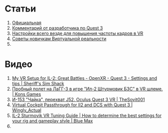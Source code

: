 # Статьи
1. [Официальная](https://forum.il2sturmovik.ru/topic/5730-%D1%81%D0%BE%D0%B2%D0%B5%D1%82%D1%8B-%D0%BF%D0%BE-%D0%BD%D0%B0%D1%81%D1%82%D1%80%D0%BE%D0%B9%D0%BA%D0%B5-%D0%B2%D0%B8%D1%80%D1%82%D1%83%D0%B0%D0%BB%D1%8C%D0%BD%D0%BE%D0%B9-%D1%80%D0%B5%D0%B0%D0%BB%D1%8C%D0%BD%D0%BE%D1%81%D1%82%D0%B8/)
2. [Комментарий от разработчика по Quest 3](https://forum.il2sturmovik.ru/topic/16544-quest-3/#findComment-906746)
3. [Настройки всего везде для повышения частоты кадров в VR](https://forum.il2sturmovik.ru/topic/17141-%D0%BD%D0%B0%D1%81%D1%82%D1%80%D0%BE%D0%B9%D0%BA%D0%B8-%D0%B2%D1%81%D0%B5%D0%B3%D0%BE-%D0%B2%D0%B5%D0%B7%D0%B4%D0%B5-%D0%B4%D0%BB%D1%8F-%D0%BF%D0%BE%D0%B2%D1%8B%D1%88%D0%B5%D0%BD%D0%B8%D1%8F-%D1%87%D0%B0%D1%81%D1%82%D0%BE%D1%82%D1%8B-%D0%BA%D0%B0%D0%B4%D1%80%D0%BE%D0%B2-%D0%B2-vr/)
4. [Советы новичкам Виртуальной реальности](https://forum.il2sturmovik.ru/topic/6927-%D1%81%D0%BE%D0%B2%D0%B5%D1%82%D1%8B-%D0%BD%D0%BE%D0%B2%D0%B8%D1%87%D0%BA%D0%B0%D0%BC-%D0%B2%D0%B8%D1%80%D1%82%D1%83%D0%B0%D0%BB%D1%8C%D0%BD%D0%BE%D0%B9-%D1%80%D0%B5%D0%B0%D0%BB%D1%8C%D0%BD%D0%BE%D1%81%D1%82%D0%B8/)
5. 

# Видео
1. [My VR Setup for IL-2: Great Battles - OpenXR - Quest 3 - Settings and tips | Sheriff's Sim Shack](https://www.youtube.com/watch?v=I3rW5Z5Voew)
2. [Пробный полет на ЛаГГ-3 в игре "Ил-2 Штурмовик БЗС" в VR шлеме. | Kons Games](https://www.youtube.com/watch?v=C1-hFY23mh4)
3. [И-153 "Чайка", перехват J52. Oculus Quest 3 VR | TheSovit001](https://www.youtube.com/watch?v=k0wkRXltGNQ)
4. [Virtual Cockpit Passthrough for Il2 and DCS with Quest 3 | Wingly_Actual](https://www.youtube.com/watch?v=-mxX8p7GtgE)
5. [IL-2 Sturmovik VR Tuning Guide | How to determine the best settings for your rig and gameplay style | Blue Max](https://www.youtube.com/watch?v=jFXhfI7bcKg)
6. 
